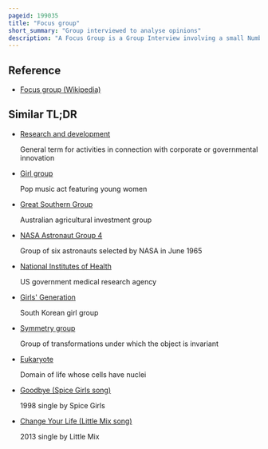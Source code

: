 ```yaml
---
pageid: 199035
title: "Focus group"
short_summary: "Group interviewed to analyse opinions"
description: "A Focus Group is a Group Interview involving a small Number of demographically similar Participants. Their Reactions to specific researcher/evaluator-posed Questions are studied. Focus Groups are used in Market Research to understand better People's Reactions to Products or Services or Participants' Perceptions of shared Experiences. The Discussions can be guided or open. In Market Research Focus Groups can explore a Group's Response to a new Product or Service. As a Program Evaluation Tool they can elicit Lessons learned and Recommendations for Performance Improvement. The Idea is that the Researcher can learn about the Reactions of the Participants. If the Group Members are representative of a larger Population this Reaction may be expected to reflect the Views of that larger Population. Focus Groups thus constitute a Research or Evaluation Method that Researchers organize to collect qualitative Data through interactive and directed Discussions."
---
```


## Reference

- [Focus group (Wikipedia)](https://en.wikipedia.org/?curid=199035)

## Similar TL;DR

- [Research and development](/tldr/en/research-and-development)

  General term for activities in connection with corporate or governmental innovation

- [Girl group](/tldr/en/girl-group)

  Pop music act featuring young women

- [Great Southern Group](/tldr/en/great-southern-group)

  Australian agricultural investment group

- [NASA Astronaut Group 4](/tldr/en/nasa-astronaut-group-4)

  Group of six astronauts selected by NASA in June 1965

- [National Institutes of Health](/tldr/en/national-institutes-of-health)

  US government medical research agency

- [Girls' Generation](/tldr/en/girls-generation)

  South Korean girl group

- [Symmetry group](/tldr/en/symmetry-group)

  Group of transformations under which the object is invariant

- [Eukaryote](/tldr/en/eukaryote)

  Domain of life whose cells have nuclei

- [Goodbye (Spice Girls song)](/tldr/en/goodbye-spice-girls-song)

  1998 single by Spice Girls

- [Change Your Life (Little Mix song)](/tldr/en/change-your-life-little-mix-song)

  2013 single by Little Mix
